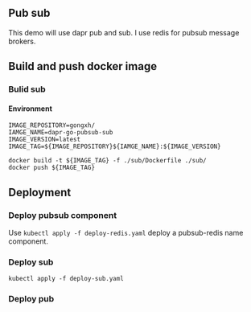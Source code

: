 ## Pub sub
This demo will use dapr pub and sub. I use redis for pubsub message brokers.

## Build and push docker image
### Bulid sub
#### Environment
```
IMAGE_REPOSITORY=gongxh/
IAMGE_NAME=dapr-go-pubsub-sub
IMAGE_VERSION=latest
IMAGE_TAG=${IMAGE_REPOSITORY}${IAMGE_NAME}:${IMAGE_VERSION}
```
```shell
docker build -t ${IMAGE_TAG} -f ./sub/Dockerfile ./sub/
docker push ${IMAGE_TAG}
```

## Deployment
### Deploy pubsub component
Use `kubectl apply -f deploy-redis.yaml` deploy a pubsub-redis name component.
### Deploy sub
`kubectl apply -f deploy-sub.yaml`
### Deploy pub